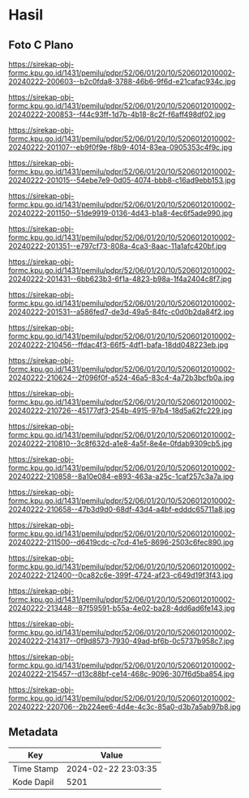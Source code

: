 # Hasil

## Foto C Plano

https://sirekap-obj-formc.kpu.go.id/1431/pemilu/pdpr/52/06/01/20/10/5206012010002-20240222-200603--b2c0fda8-3788-46b6-9f6d-e21cafac934c.jpg

https://sirekap-obj-formc.kpu.go.id/1431/pemilu/pdpr/52/06/01/20/10/5206012010002-20240222-200853--f44c93ff-1d7b-4b18-8c2f-f6aff498df02.jpg

https://sirekap-obj-formc.kpu.go.id/1431/pemilu/pdpr/52/06/01/20/10/5206012010002-20240222-201107--eb9f0f9e-f8b9-4014-83ea-0905353c4f9c.jpg

https://sirekap-obj-formc.kpu.go.id/1431/pemilu/pdpr/52/06/01/20/10/5206012010002-20240222-201015--54ebe7e9-0d05-4074-bbb8-c16ad9ebb153.jpg

https://sirekap-obj-formc.kpu.go.id/1431/pemilu/pdpr/52/06/01/20/10/5206012010002-20240222-201150--51de9919-0136-4d43-b1a8-4ec6f5ade990.jpg

https://sirekap-obj-formc.kpu.go.id/1431/pemilu/pdpr/52/06/01/20/10/5206012010002-20240222-201351--e797cf73-808a-4ca3-8aac-11a1afc420bf.jpg

https://sirekap-obj-formc.kpu.go.id/1431/pemilu/pdpr/52/06/01/20/10/5206012010002-20240222-201431--6bb623b3-6f1a-4823-b98a-1f4a2404c8f7.jpg

https://sirekap-obj-formc.kpu.go.id/1431/pemilu/pdpr/52/06/01/20/10/5206012010002-20240222-201531--a586fed7-de3d-49a5-84fc-c0d0b2da84f2.jpg

https://sirekap-obj-formc.kpu.go.id/1431/pemilu/pdpr/52/06/01/20/10/5206012010002-20240222-210456--ffdac4f3-66f5-4df1-bafa-18dd048223eb.jpg

https://sirekap-obj-formc.kpu.go.id/1431/pemilu/pdpr/52/06/01/20/10/5206012010002-20240222-210624--2f096f0f-a524-46a5-83c4-4a72b3bcfb0a.jpg

https://sirekap-obj-formc.kpu.go.id/1431/pemilu/pdpr/52/06/01/20/10/5206012010002-20240222-210726--45177df3-254b-4915-97b4-18d5a62fc229.jpg

https://sirekap-obj-formc.kpu.go.id/1431/pemilu/pdpr/52/06/01/20/10/5206012010002-20240222-210810--3c8f632d-a1e8-4a5f-8e4e-0fdab9309cb5.jpg

https://sirekap-obj-formc.kpu.go.id/1431/pemilu/pdpr/52/06/01/20/10/5206012010002-20240222-210858--8a10e084-e893-463a-a25c-1caf257c3a7a.jpg

https://sirekap-obj-formc.kpu.go.id/1431/pemilu/pdpr/52/06/01/20/10/5206012010002-20240222-210658--47b3d9d0-68df-43d4-a4bf-edddc65711a8.jpg

https://sirekap-obj-formc.kpu.go.id/1431/pemilu/pdpr/52/06/01/20/10/5206012010002-20240222-211500--d6419cdc-c7cd-41e5-8696-2503c6fec890.jpg

https://sirekap-obj-formc.kpu.go.id/1431/pemilu/pdpr/52/06/01/20/10/5206012010002-20240222-212400--0ca82c6e-399f-4724-af23-c649d19f3f43.jpg

https://sirekap-obj-formc.kpu.go.id/1431/pemilu/pdpr/52/06/01/20/10/5206012010002-20240222-213448--87f59591-b55a-4e02-ba28-4dd6ad6fe143.jpg

https://sirekap-obj-formc.kpu.go.id/1431/pemilu/pdpr/52/06/01/20/10/5206012010002-20240222-214317--0f9d8573-7930-49ad-bf6b-0c5737b958c7.jpg

https://sirekap-obj-formc.kpu.go.id/1431/pemilu/pdpr/52/06/01/20/10/5206012010002-20240222-215457--d13c88bf-ce14-468c-9096-307f6d5ba854.jpg

https://sirekap-obj-formc.kpu.go.id/1431/pemilu/pdpr/52/06/01/20/10/5206012010002-20240222-220706--2b224ee6-4d4e-4c3c-85a0-d3b7a5ab97b8.jpg


## Metadata

| Key        | Value               |
| ---------- | ------------------- |
| Time Stamp | 2024-02-22 23:03:35 |
| Kode Dapil | 5201                |



